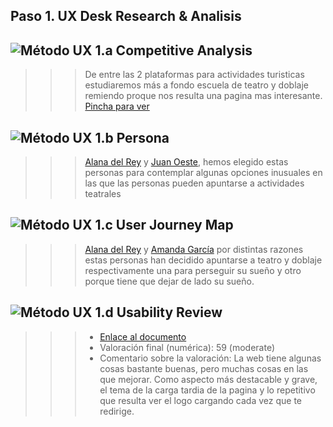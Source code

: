 ## Paso 1. UX Desk Research & Analisis 

![Método UX](../img/Competitive.png) 1.a Competitive Analysis
-----

>>> De entre las 2 plataformas para actividades turisticas estudiaremos más a fondo escuela de teatro y doblaje remiendo proque nos resulta una pagina mas interesante. [Pincha para ver]("https://github.com/DIU1/DIU1.ChanguitosSaltarines/blob/master/P1/Desk%20Research.pdf")

![Método UX](../img/Persona.png) 1.b Persona
-----

>>> [Alana del Rey]("https://github.com/DIU1/DIU1.ChanguitosSaltarines/blob/master/P1/Persona1.png") y [Juan Oeste]("https://github.com/DIU1/DIU1.ChanguitosSaltarines/blob/master/P1/Persona2.png"), hemos elegido estas personas para contemplar algunas opciones inusuales en las que las personas pueden apuntarse a actividades teatrales
>>> 

![Método UX](../img/JourneyMap.png) 1.c User Journey Map
----

>>> [Alana del Rey]("https://github.com/DIU1/DIU1.ChanguitosSaltarines/blob/master/P1/Journey%20map1.png") y [Amanda García]("https://github.com/DIU1/DIU1.ChanguitosSaltarines/blob/master/P1/Jorney%20map2.png") por distintas razones estas personas han decidido apuntarse a teatro y doblaje respectivamente una para perseguir su sueño y otro porque tiene que dejar de lado su sueño.

![Método UX](../img/usabilityReview.png) 1.d Usability Review
----
>>> - [Enlace al documento]("https://github.com/DIU1/DIU1.ChanguitosSaltarines/blob/master/P1/Usability-review.xlsx")
>>> - Valoración final (numérica): 59 (moderate)
>>> - Comentario sobre la valoración: La web tiene algunas cosas bastante buenas, pero muchas cosas en las que mejorar. Como aspecto más destacable y grave, el tema de la carga tardia de la pagina y lo repetitivo que resulta ver el logo cargando cada vez que te redirige.
